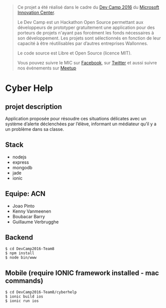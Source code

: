 > Ce projet a été réalisé dans le cadre du [Dev Camp 2016](http://www.mic-belgique.be/devcamp) du [Microsoft Innovation Center](http://www.mic-belgique.be/).
>
> Le Dev Camp est un Hackathon Open Source permettant aux développeurs de prototyper gratuitement une application pour des porteurs de projets n'ayant pas forcément les fonds nécessaires à son développement.
> Les projets sont sélectionnés en fonction de leur capacité à être réutilisables par d’autres entreprises Wallonnes.
>
> Le code source est Libre et Open Source (licence MIT).
>
> Vous pouvez suivre le MIC sur [Facebook](https://www.facebook.com/micbelgique), sur [Twitter](https://twitter.com/micbelgique) et aussi suivre nos événements sur [Meetup](www.meetup.com/micbelgique/)

# Cyber Help

## projet description

Application proposée pour résoudre ces situations délicates avec un système d’alerte déclenchées par l’élève, informant un médiateur qu’il y a un problème dans sa classe.

## Stack

- nodejs
- express
- mongodb
- jade
- ionic


## Equipe: ACN

+ Joao Pinto
+ Kenny Vanmeenen
+ Boubacar Barry
+ Guillaume Verbrugghe

## Backend

    $ cd DevCamp2016-Team8
    $ npm install
    $ node bin/www

## Mobile (require IONIC framework installed - mac commands)

    $ cd DevCamp2016-Team8/cyberhelp
    $ ionic build ios
    $ ionic run ios
